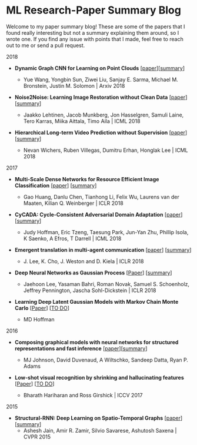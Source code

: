 # ML Research-Paper Summary Blog

Welcome to my paper summary blog! These are some of the papers that I found really interesting but not a summary explaining them around, so I wrote one. If you find any issue with points that I made, feel free to reach out to me or send a pull request.

2018
* **Dynamic Graph CNN for Learning on Point Clouds** [[paper](https://arxiv.org/abs/1801.07829)][[summary](https://github.com/siddsax/PaperSum/blob/master/Summaries/dgcnn.md)]
   * Yue Wang, Yongbin Sun, Ziwei Liu, Sanjay E. Sarma, Michael M. Bronstein, Justin M. Solomon | Arxiv 2018

* **Noise2Noise: Learning Image Restoration without Clean Data** [[paper](https://arxiv.org/pdf/1803.04189.pdf)] [[summary](https://github.com/siddsax/PaperSum/blob/master/Summaries/N2N.md)]
   * Jaakko Lehtinen, Jacob Munkberg, Jon Hasselgren, Samuli Laine, Tero Karras, Miika Aittala, Timo Aila | ICML 2018

* **Hierarchical Long-term Video Prediction without Supervision** [[paper](https://arxiv.org/pdf/1806.04768.pdf)] [[summary](https://github.com/siddsax/PaperSum/blob/master/Summaries/Hltvp.md)]
   * Nevan Wichers, Ruben Villegas, Dumitru Erhan, Honglak Lee | ICML 2018

2017
* **Multi-Scale Dense Networks for Resource Efficient Image Classification** [[paper](https://arxiv.org/abs/1703.09844)] [[summary](https://github.com/siddsax/PaperSum/blob/master/Summaries/MSDNet.md)]
  * Gao Huang, Danlu Chen, Tianhong Li, Felix Wu, Laurens van der Maaten, Kilian Q. Weinberger | ICLR 2018

*  **CyCADA: Cycle-Consistent Adversarial Domain Adaptation** [[paper](http://proceedings.mlr.press/v80/hoffman18a/hoffman18a.pdf)] [[summary](https://github.com/siddsax/PaperSum/blob/master/Summaries/Cycada.md)]
   * Judy Hoffman, Eric Tzeng, Taesung Park, Jun-Yan Zhu, Phillip Isola, K Saenko, A Efros, T Darrell | ICML 2018

* **Emergent translation in multi-agent communication** [[paper](https://arxiv.org/pdf/1710.06922.pdf)] [[summary](https://github.com/siddsax/PaperSum/blob/master/Summaries/etmac.md)]
    * J. Lee, K. Cho, J. Weston and D. Kiela | ICLR 2018

* **Deep Neural Networks as Gaussian Process** [[Paper](https://arxiv.org/pdf/1711.00165.pdf)] [[summary](https://github.com/siddsax/PaperSum/blob/master/Summaries/dnngp.md)]
    * Jaehoon Lee, Yasaman Bahri, Roman Novak, Samuel S. Schoenholz, Jeffrey Pennington, Jascha Sohl-Dickstein | ICLR 2018

* **Learning Deep Latent Gaussian Models with Markov Chain Monte Carlo** [[Paper](http://proceedings.mlr.press/v70/hoffman17a.html)] [[TO DO]()]
    * MD Hoffman

2016
* **Composing graphical models with neural networks
for structured representations and fast inference** [[paper](https://arxiv.org/pdf/1603.06277.pdf)][[summary](https://github.com/siddsax/PaperSum/blob/master/Summaries/SVAE.md)]
   * MJ Johnson, David Duvenaud, A Wiltschko, Sandeep Datta, Ryan P. Adams

* **Low-shot visual recognition by shrinking and hallucinating features** [[Paper](https://arxiv.org/pdf/1606.02819.pdf)] [[TO DO]()]
   * Bharath Hariharan and Ross Girshick | ICCV 2017

2015
* **Structural-RNN: Deep Learning on Spatio-Temporal Graphs** [[paper](https://cs.stanford.edu/people/asaxena/papers/structural-rnn-cvpr16-jain-saxena.pdf)] [[summary](https://github.com/siddsax/PaperSum/blob/master/Summaries/srnn.md)]
    * Ashesh Jain, Amir R. Zamir, Silvio Savarese, Ashutosh Saxena | CVPR 2015
